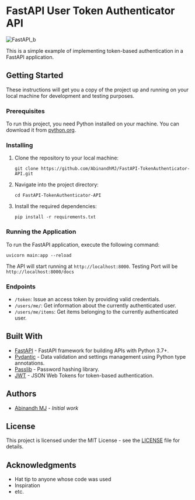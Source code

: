 # FastAPI User Token Authenticator API
![FastAPI_b](https://github.com/AbinandhMJ/FastAPI-TokenAuthenticator-API/assets/99226172/72f96365-27c7-4421-8055-205c02291d8f)


This is a simple example of implementing token-based authentication in a FastAPI application.


## Getting Started

These instructions will get you a copy of the project up and running on your local machine for development and testing purposes.

### Prerequisites

To run this project, you need Python installed on your machine. You can download it from [python.org](https://www.python.org/downloads/).

### Installing

1. Clone the repository to your local machine:

   ```
   git clone https://github.com/AbinandhMJ/FastAPI-TokenAuthenticator-API.git
   ```

2. Navigate into the project directory:

   ```
   cd FastAPI-TokenAuthenticator-API
   ```

3. Install the required dependencies:

   ```
   pip install -r requirements.txt
   ```

### Running the Application

To run the FastAPI application, execute the following command:

```
uvicorn main:app --reload
```

The API will start running at `http://localhost:8000`.
Testing Port will be `http://localhost:8000/docs` 

### Endpoints

- `/token`: Issue an access token by providing valid credentials.
- `/users/me/`: Get information about the currently authenticated user.
- `/users/me/items`: Get items belonging to the currently authenticated user.

## Built With

- [FastAPI](https://fastapi.tiangolo.com/) - FastAPI framework for building APIs with Python 3.7+.
- [Pydantic](https://pydantic-docs.helpmanual.io/) - Data validation and settings management using Python type annotations.
- [Passlib](https://passlib.readthedocs.io/en/stable/) - Password hashing library.
- [JWT](https://jwt.io/) - JSON Web Tokens for token-based authentication.

## Authors

- [Abinandh MJ](https://github.com/AbinandhMJ) - *Initial work*

## License

This project is licensed under the MIT License - see the [LICENSE](LICENSE) file for details.

## Acknowledgments

- Hat tip to anyone whose code was used
- Inspiration
- etc.
